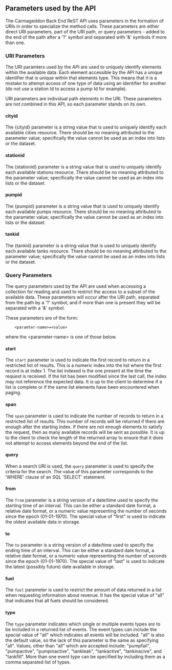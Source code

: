 
## Parameters used by the API

The Carmageddon Back End ReST API uses parameters in the formation
of URIs in order to specialize the method calls.  These parameters are
either direct URI parameters, part of the URI path, or query parameters -
added to the end of the path after a '?' symbol and separated with '&'
symbols if more than one.

### URI Parameters

The URI paramters used by the API are used to uniquely identify elements
within the available data.  Each element accessible by the API has a
unique identifier that is unique within that elements type.  This means
that it is a mistake to attempt access of one type of data using an
identifier for another (do not use a station Id to access a pump Id
for example).

URI parameters are individual path elements in the URI.  These parameters
are not combined in this API, so each parameter stands on its own.

#### cityid

The {cityid} parameter is a string value that is used to uniquely
identify each available cities resource.  There should be no meaning
attributed to the parameter value; specifically the value cannot be used
as an index into lists or the dataset.

#### stationid

The {stationid} parameter is a string value that is used to uniquely
identify each available stations resource.  There should be no meaning
attributed to the parameter value; specifically the value cannot be used
as an index into lists or the dataset.

#### pumpid

The {pumpid} parameter is a string value that is used to uniquely
identify each available pumps resource.  There should be no meaning
attributed to the parameter value; specifically the value cannot be used
as an index into lists or the dataset.

#### tankid

The {tankid} parameter is a string value that is used to uniquely
identify each available tanks resource.  There should be no meaning
attributed to the parameter value; specifically the value cannot be used
as an index into lists or the dataset.

### Query Parameters

The query parameters used by the API are used when accessing a collection
for reading and used to restrict the access to a subset of the available
data.  These parameters will occur after the URI path, separated from the
path by a '?' symbol, and if more than one is present they will be
separated with a '&' symbol.

These parameters are of the form:

        <paramter-name>=<value>

where the \<parameter-name\> is one of those below.

#### start

The `start` parameter is used to indicate the first record to return in a
restricted list of results.  This is a numeric index into the list where
the first record is at index 1.  The list indexed is the one present at
the time the request is received.  If the list has been modified since
the last call, the index may not reference the expected data.  It is up
to the client to determine if a list is complete or if the same list
elements have been encountered when paging.

#### span

The `span` parameter is used to indicate the number of records to return
in a restricted list of results.  This number of records will be returned
if there are enough after the starting index.  If there are not enough
elements to satisfy the request, then as many available records will be
sent as possible.  It is up to the client to check the length of the
returned array to ensure that it does not attempt to access elements
beyond the end of the list.

#### query

When a search URI is used, the `query` parameter is used to specify the
criteria for the search.  The value of this parameter corresponds to the
'WHERE' clause of an SQL 'SELECT' statement.

#### from

The `from` parameter is a string version of a date/time used to specify
the starting time of an interval.  This can be either a standard date
format, a relative date format, or a numeric value representing the
number of seconds since the epoch (01-01-1970).  The special value of
"first" is used to indicate the oldest available data in storage.

#### to

The `to` parameter is a string version of a date/time used to specify the
ending time of an interval.  This can be either a standard date format,
a relative date format, or a numeric value representing the number of
seconds since the epoch (01-01-1970).  The special value of "last" is
used to indicate the latest (possibly future) date available in storage.

#### fuel

The `fuel` parameter is used to restrict the amount of data returned in a
list when requesting information about revenue.  It has the special value
of "all" that indicates that all fuels should be considered.

#### type

The `type` parameter indicates which single or multiple events types are
to be included in a returned list of events.  The event types can include
the special value of "all" which indicates all events will be included.
"all" is also the default value, so the lack of this parameter is the same
as specifying "all".  Values, other than "all" which are accepted include:
"pumpfail", "pumpactive", "pumpinactive", "tankleak", "tankactive",
"tankinacive", and "tankfill".  More than one event type can be specified
by including them as a comma separated list of types.

